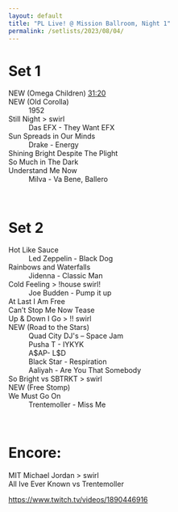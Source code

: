 ```yaml
---
layout: default
title: "PL Live! @ Mission Ballroom, Night 1"
permalink: /setlists/2023/08/04/
---
```



# Set 1
<dl>
<dt>NEW (Omega Children) <a href="[url](https://www.twitch.tv/videos/1890446916?t=00h31m20s)">31:20</a></dt>
<dt>NEW (Old Corolla)</dt>
<dd>1952</dd>
<dt>Still Night > swirl</dt>
<dd>Das EFX - They Want EFX</dd>
<dt>Sun Spreads in Our Minds</dt>
<dd>Drake - Energy</dd>
<dt>Shining Bright Despite The Plight</dt>
<dt>So Much in The Dark</dt>
<dt>Understand Me Now</dt>
<dd>Milva - Va Bene, Ballero</dd>
</dl>
<br>


# Set 2
<dl>
<dt>Hot Like Sauce</dt>
<dd>Led Zeppelin - Black Dog</dd>
<dt>Rainbows and Waterfalls</dt>
<dd>Jidenna - Classic Man</dd>
<dt>Cold Feeling > !house swirl!</dt>
<dd>Joe Budden - Pump it up</dd>
<dt>At Last I Am Free</dt>
<dt>Can’t Stop Me Now Tease</dt>
<dt>Up & Down I Go > !! swirl</dt>
<dt>NEW (Road to the Stars)</dt>
<dd>Quad City DJ's – Space Jam</dd>
<dd>Pusha T - IYKYK</dd>
<dd>A$AP- L$D</dd>
<dd>Black Star - Respiration</dd>
<dd>Aaliyah - Are You That Somebody</dd>
<dt>So Bright vs SBTRKT > swirl</dt>
<dt>NEW (Free Stomp)</dt>
<dt>We Must Go On</dt>
<dd>Trentemoller - Miss Me</dd>
</dl>
<br>


# Encore:
<dl>
<dt>MIT Michael Jordan > swirl</dt>
<dt>All Ive Ever Known vs Trentemoller</dt>
</dl>


https://www.twitch.tv/videos/1890446916

<br><br>
